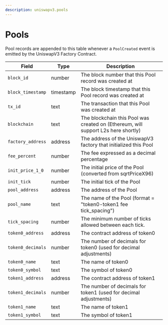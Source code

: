 ```yaml
---
description: uniswapv3.pools
---
```


# Pools

Pool records are appended to this table whenever a `PoolCreated` event is emitted by the UniswapV3 Factory Contract.

| Field             | Type      | Description                                                                       |
| ----------------- | --------- | --------------------------------------------------------------------------------- |
| `block_id`        | number    | The block number that this Pool record was created at                             |
| `block_timestamp` | timestamp | The block timestamp that this Pool record was created at                          |
| `tx_id`           | text      | The transaction that this Pool was created at                                     |
| `blockchain`      | text      | The blockchain this Pool was created on (Ethereum, will support L2s here shortly) |
| `factory_address` | address   | The address of the UniswapV3 factory that initialized this Pool                   |
| `fee_percent`     | number    | The fee expressed as a decimal percentage                                         |
| `init_price_1_0`  | number    | The initial price of the Pool (converted from sqrtPriceX96)                       |
| `init_tick`       | number    | The initial tick of the Pool                                                      |
| `pool_address`    | address   | The address of the Pool                                                           |
| `pool_name`       | text      | The name of the Pool (format = "token0-token1 fee tick\_spacing")                 |
| `tick_spacing`    | number    | The minimum number of ticks allowed between each tick.                            |
| `token0_address`  | address   | The contract address of token0                                                    |
| `token0_decimals` | number    | The number of decimals for token0 (used for decimal adjustments)                  |
| `token0_name`     | text      | The name of token0                                                                |
| `token0_symbol`   | text      | The symbol of token0                                                              |
| `token1_address`  | address   | The contract address of token1                                                    |
| `token1_decimals` | number    | The number of decimals for token1 (used for decimal adjustments)                  |
| `token1_name`     | text      | The name of token1                                                                |
| `token1_symbol`   | text      | The symbol of token1                                                              |

